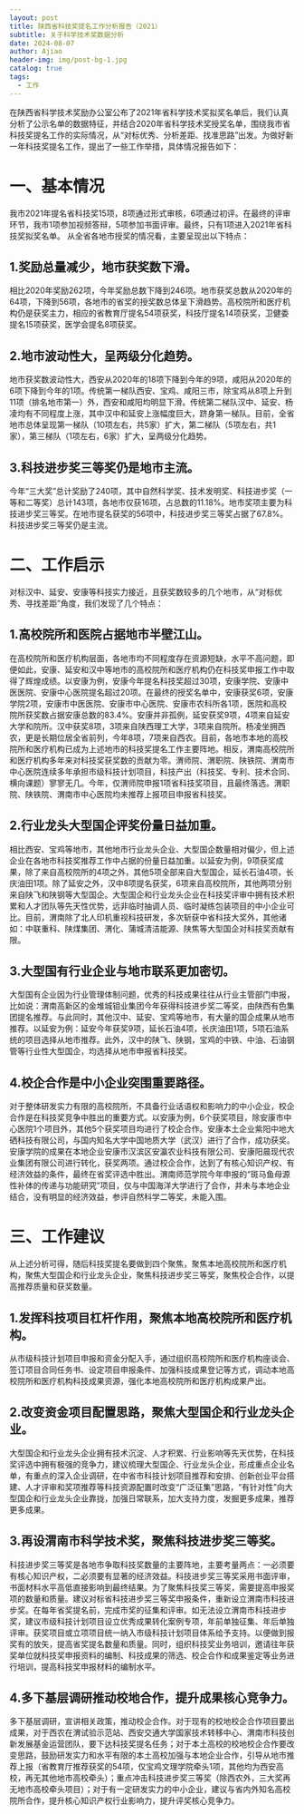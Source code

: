 ```yaml
---
layout: post
title: 陕西省科技奖提名工作分析报告（2021）
subtitle: 关于科学技术奖数据分析
date: 2024-08-07
author: Ajiao
header-img: img/post-bg-1.jpg
catalog: true
tags:
  - 工作
---
```

在陕西省科学技术奖励办公室公布了2021年省科学技术奖拟奖名单后，我们认真分析了公示名单的数据特征，并结合2020年省科学技术奖授奖名单，围绕我市省科技奖提名工作的实际情况，从“对标优秀、分析差距、找准思路”出发。为做好新一年科技奖提名工作，提出了一些工作举措，具体情况报告如下：
# 一、基本情况
我市2021年提名省科技奖15项，8项通过形式审核，6项通过初评。在最终的评审环节，我市1项参加视频答辩，5项参加书面评审。最终，只有1项进入2021年省科技奖拟奖名单。
从全省各地市授奖的情况看，主要呈现出以下特点：
## 1.奖励总量减少，地市获奖数下滑。
相比2020年奖励262项，今年奖励总数下降到246项。地市获奖总数从2020年的64项，下降到56项，各地市的省奖的授奖数总体呈下滑趋势。高校院所和医疗机构仍是获奖主力，相应的省教育厅提名54项获奖，科技厅提名14项获奖，卫健委提名15项获奖，医学会提名8项获奖。
## 2.地市波动性大，呈两级分化趋势。
地市获奖数波动性大，西安从2020年的18项下降到今年的9项，咸阳从2020年的6项下降到今年的1项。传统第一梯队西安、宝鸡、咸阳三市，除宝鸡从8项上升到11项（排名地市第一）外，西安和咸阳均明显下滑。传统第二梯队汉中、延安、杨凌均有不同程度上涨，其中汉中和延安上涨幅度巨大，跻身第一梯队。目前，全省地市总体呈现第一梯队（10项左右，共5家）扩大，第二梯队（5项左右，共1家），第三梯队（1项左右，6家）扩大，呈两级分化趋势。
## 3.科技进步奖三等奖仍是地市主流。
今年“三大奖”总计奖励了240项，其中自然科学奖、技术发明奖、科技进步奖（一等和二等奖）总计143项，各地市仅获16项，占总数的11.18%。地市奖项主要为科技进步奖三等奖。在地市提名获奖的56项中，科技进步奖三等奖占据了67.8%。科技进步奖三等奖仍是主流。
# 二、工作启示
对标汉中、延安、安康等科技实力接近，且获奖数较多的几个地市，从“对标优秀、寻找差距”角度，我们发现了几个特点：
## 1.高校院所和医院占据地市半壁江山。
在高校院所和医疗机构层面，各地市均不同程度存在资源短缺，水平不高问题，即便如此，安康、延安和汉中等地市的高校院所和医疗机构仍在科技奖申报工作中取得了辉煌成绩。以安康为例，安康今年提名科技奖超过30项，安康学院、安康中医医院、安康中心医院提名超过20项。在最终的授奖名单中，安康获奖6项，安康学院2项，安康市中医医院、安康市中心医院、安康市农科所各1项，医院和高校院所获奖数占据安康总数的83.4%。安康并非孤例，延安获奖9项，4项来自延安大学和院所。汉中获奖8项，3项来自陕西理工大学，3项来自院所。杨凌坐拥西农，更是长期位居全省前列，今年8项，7项来自西农。目前，各地市本地的高校院所和医疗机构已成为上述地市的科技奖提名工作主要阵地。相反，渭南高校院所和医疗机构多年来对科技奖获奖数的贡献为零。渭师院、渭职院、陕铁院、渭南市中心医院连续多年承担市级科技计划项目，科技产出（科技奖、专利、技术合同、横向课题）寥寥无几。今年，仅渭师院申报1项省科技奖项目，且最终落选。渭职院、陕铁院、渭南市中心医院均未推荐上报项目申报省科技奖。
## 2.行业龙头大型国企评奖份量日益加重。
相比西安、宝鸡等地市，其他地市行业龙头企业、大型国企数量相对偏少，但上述企业在各地市科技奖推荐工作中占据的份量日益加重。以延安为例，9项获奖成果，除了来自高校院所的4项之外，其他5项全部来自大型国企，延长石油4项，长庆油田1项。除了延安之外，汉中8项提名获奖，6项来自高校院所，其他两项分别来自陕飞和陕钢等大型国企。大型国企和行业龙头企业在科技奖评审中拥有技术积累和人才团队等先天性优势，远非临时抽调人员、临时凝练包装项目的中小企业可比。目前，渭南除了北人印机重视科技研发，多次斩获中省科技大奖外，其他诸如：中联重科、陕煤集团、渭化、蒲城清洁能源、陕焦等大型国企对科技奖贡献有限。
## 3.大型国有行业企业与地市联系更加密切。
大型国有企业因为行业管理体制问题，优秀的科技成果往往从行业主管部门申报，比如说：渭南高新区的金堆城钼业集团今年获得科技进步奖二等奖，由陕西有色集团提名推荐。与此同时，其他汉中、延安、宝鸡等地市，有大量的国企成果从地市推荐。以延安为例：延安今年获奖9项，延长石油4项，长庆油田1项，5项石油系统的项目选择从地市推荐。此外，汉中的陕飞、陕钢，宝鸡的中铁、中油、石油钢管等行业性大型国企，均选择从地市申报省科技奖。
## 4.校企合作是中小企业突围重要路径。
对于整体研发实力有限的高校院所，不具备行业话语权和影响力的中小企业，校企合作是在科技奖竞争中胜出的重要方式。以安康为例，6个获奖项目，除安康市中心医院1个项目外，其他5个获奖项目均进行了校企合作。安康本土企业紫阳中地大硒科技有限公司，与国内知名大学中国地质大学（武汉）进行了合作，成功获奖。安康学院的成果在本地企业安康市汉滨区安瀛农业科技有限公司、安康阳晨现代农业集团有限公司进行转化，获奖两项。通过校企合作，达到了有核心知识产权、有经济效益的条件，最终在省奖评选中胜出。渭南师范学院今年申报的“斑马鱼母源性补体的传递与功能研究”项目，仅与中国海洋大学进行了合作，并未与本地企业结合，没有明显的经济效益，参评自然科学二等奖，未能入围。
# 三、工作建议
从上述分析可得，随后科技奖提名要做到四个聚焦，聚焦本地高校院所和医疗机构，聚焦大型国企和行业龙头企业，聚焦科技进步奖三等奖，聚焦校企合作，以提高推荐质量和获奖数量。
## 1.发挥科技项目杠杆作用，聚焦本地高校院所和医疗机构。
从市级科技计划项目申报和资金分配入手，通过组织高校院所和医疗机构座谈会、签订项目合同任务书、设定项目申报条件、加强科技成果登记等方式，调动本地高校院所和医疗机构科技成果资源，强化本地高校院所和医疗机构成果产出。
## 2.改变资金项目配置思路，聚焦大型国企和行业龙头企业。
大型国企和行业龙头企业拥有技术沉淀、人才积累、行业影响等先天优势，在科技奖评选中拥有极强的竞争力，建议梳理大型国企、行业龙头企业，形成重点企业名单，有重点的深入企业调研，在中省市科技计划项目推荐和安排、创新创业平台搭建、人才评审和奖项推荐等科技资源配置时改变“广泛征集”思路，“有针对性”向大型国企和行业龙头企业靠拢，加强日常联系，加大支持力度，发掘更多成果，推荐更多成果。
## 3.再设渭南市科学技术奖，聚焦科技进步奖三等奖。
科技进步奖三等奖是各地市争取科技奖数量的主要阵地，主要考量两点：一必须要有核心知识产权，二必须要有显著的经济效益。科技进步奖三等奖采用书面评审，书面材料水平高低直接影响到最终结果。为了聚焦科技奖三等奖，需要提高申报奖项的数量和质量。建议对标省科技进步奖三等奖申报条件，重新设立渭南市科技进步奖。在每年省奖提名前，完成市奖的征集和评审。如无法设立渭南市科技进步奖，建议市级科技计划项目设立优秀成果转化案例专项，年前单独征集、年后单独评审。获奖项目或立项项目统一纳入市级科技计划项目体系给予支持。以便做到报奖有的放矢，提高省奖提名数量和质量。同时，组织科技奖业务培训，邀请往年获奖单位就科技奖申报资料的编制、科技成果的筛选、校企合作和成果鉴定等业务进行培训，提高科技奖申报材料的编制水平。
## 4.多下基层调研推动校地合作，提升成果核心竞争力。
多下基层调研，宣讲相关政策，推动校企合作。对于现有的校地校企合作项目要出成果，对于西农在渭试验示范站、西安交通大学国家技术转移中心、渭南市科技创新发展基金运营团队，要下达科技奖提名任务；对于本土高校的校地校企合作要改变思路，鼓励研发实力和水平有限的本土高校加强与本地企业合作，引导从地市推荐上报（省教育厅推荐获奖的54项，仅宝鸡文理学院牵头1项，其他均为西安高校，再无其他地市高校牵头）；重点冲击科技进步奖三等奖（除西农外，三大奖再无地市高校牵头项目）；对于有一定研发实力的中小企业，建议与省内外知名高校院所合作，提升核心知识产权行业影响力，提升评奖核心竞争力。
